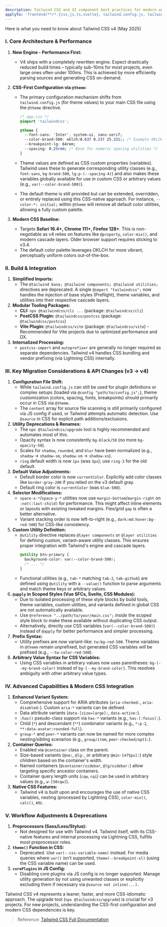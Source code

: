 ```yaml
---
description: Tailwind CSS and UI component best practices for modern web applications
applyTo: 'frontend/**/*.{css,js,ts,svelte}, tailwind.config.js, tailwind.config.ts'
---
```


Here is what you need to know about Tailwind CSS v4 (May 2025)

### I. Core Architecture & Performance

1.  **New Engine - Performance First:**
    - V4 ships with a completely rewritten engine. Expect drastically reduced build times – typically sub-10ms for most projects, even large ones often under 100ms. This is achieved by more efficiently parsing sources and generating CSS on-demand.
2.  **CSS-First Configuration via `@theme`:**
    - The primary configuration mechanism shifts from `tailwind.config.js` (for theme values) to your main CSS file using the `@theme` directive.

      ```css
      /* app.css */
      @import 'tailwindcss';

      @theme {
      	--font-sans: 'Inter', system-ui, sans-serif;
      	--color-brand-500: oklch(0.637 0.237 25.331); /* Example OKLCH color */
      	--breakpoint-lg: 64rem;
      	--spacing: 0.25rem; /* Base for numeric spacing utilities */
      }
      ```

    - Theme values are defined as CSS custom properties (variables). Tailwind uses these to generate corresponding utility classes (e.g., `font-sans`, `bg-brand-500`, `lg:p-(--spacing-4)`) and also makes these variables globally available for use in custom CSS or arbitrary values (e.g., `var(--color-brand-500)`).
    - The default theme is still provided but can be extended, overridden, or entirely replaced using this CSS-native approach. For instance, `--color-*: initial;` within `@theme` will remove all default color utilities, allowing a fully custom palette.

3.  **Modern CSS Baseline:**
    - Targets **Safari 16.4+, Chrome 111+, Firefox 128+**. This is non-negotiable as v4 relies on features like `@property`, `color-mix()`, and modern cascade layers. Older browser support requires sticking to v3.4.
    - The default color palette leverages OKLCH for more vibrant, perceptually uniform colors out-of-the-box.

### II. Build & Integration

1.  **Simplified Imports:**
    - The `@tailwind base; @tailwind components; @tailwind utilities;` directives are deprecated. A single `@import "tailwindcss";` now handles the injection of base styles (Preflight), theme variables, and utilities into their respective cascade layers.
2.  **Modular Tooling Packages:**
    - **CLI:** `npx @tailwindcss/cli ...` (package: `@tailwindcss/cli`)
    - **PostCSS Plugin:** `@tailwindcss/postcss` (package: `@tailwindcss/postcss`)
    - **Vite Plugin:** `@tailwindcss/vite` (package: `@tailwindcss/vite`) - Recommended for Vite projects due to optimized performance and DX.
3.  **Internalized Processing:**
    - `postcss-import` and `autoprefixer` are generally no longer required as separate dependencies. Tailwind v4 handles CSS bundling and vendor prefixing (via Lightning CSS) internally.

### III. Key Migration Considerations & API Changes (v3 -> v4)

1.  **Configuration File Shift:**
    - While `tailwind.config.js` can still be used for plugin definitions or complex setups (loaded via `@config "path/to/config.js";`), theme customization (colors, spacing, fonts, breakpoints) should primarily occur in CSS via `@theme`.
    - The `content` array for source file scanning is still primarily configured via JS config if used, or Tailwind attempts automatic detection. Use `@source` in CSS for explicit path additions/exclusions.
2.  **Utility Deprecations & Renames:**
    - The `npx @tailwindcss/upgrade` tool is highly recommended and automates most of this.
    - Opacity syntax is now consistently `bg-black/50` (no more `bg-opacity-50`).
    - Scales for `shadow`, `rounded`, and `blur` have been normalized (e.g., `shadow` -> `shadow-sm`, `shadow-sm` -> `shadow-xs`).
    - `ring` default width is now `1px` (was `3px`); use `ring-3` for the old default.
3.  **Default Value Adjustments:**
    - Default border color is now `currentColor`. Explicitly add color classes like `border-gray-200` if you relied on the v3 default gray.
    - Default ring color is `currentColor` (was `blue-500`).
4.  **Selector Modifications:**
    - `space-x-*`/`space-y-*` utilities now use `margin-bottom`/`margin-right` on `:not(:last-child)` for performance. This might affect inline elements or layouts with existing tweaked margins. Flex/grid `gap` is often a better alternative.
    - Variant stacking order is now left-to-right (e.g., `dark:md:hover:bg-red-500`) for CSS-like consistency.
5.  **Custom Utility Definition:**
    - `@utility` directive replaces `@layer components` or `@layer utilities` for defining custom, variant-aware utility classes. This ensures proper integration with Tailwind's engine and cascade layers.
      ```css
      @utility btn-primary {
      	background-color: var(--color-brand-500);
      	/* ... */
      }
      ```
    - Functional utilities (e.g., `tab-*` matching `tab-2`, `tab-github`) are defined using `@utility` with a `--value()` function to parse arguments and match theme keys or arbitrary values.
6.  **`@apply` in Scoped Styles (Vue SFCs, Svelte, CSS Modules):**
    - Due to isolated processing of these style blocks by build tools, theme variables, custom utilities, and variants defined in global CSS are not automatically available.
    - Use `@reference "../path/to/your/main.css";` _inside_ the scoped style block to make these available without duplicating CSS output.
    - Alternatively, directly use CSS variables (`var(--color-brand-500)`) instead of `@apply` for better performance and simpler processing.
7.  **Prefix Syntax:**
    - Utility prefixes are now variant-like: `tw:bg-red-500`. Theme variables in `@theme` remain unprefixed, but generated CSS variables _will_ be prefixed (e.g., `--tw-color-red-500`).
8.  **Arbitrary Value Syntax for CSS Variables:**
    - Using CSS variables in arbitrary values now uses parentheses: `bg-(--my-brand-color)` instead of `bg-[--my-brand-color]`. This resolves ambiguity with other arbitrary value types.

### IV. Advanced Capabilities & Modern CSS Integration

1.  **Enhanced Variant System:**
    - Comprehensive support for ARIA attributes (`aria-checked:`, `aria-disabled:`). Custom `aria-*` variants can be defined.
    - Data attribute variants (`data-[size=large]:`, `data-active:`).
    - `:has()` pseudo-class support via `has-*` variants (e.g., `has-[:focus]:`).
    - Child (`*`) and descendant (`**`) combinator variants (e.g., `*:p-2`, `**:data-avatar:rounded-full`).
    - `group-*` and `peer-*` variants can now be named for more complex nesting/sibling scenarios (e.g., `group/item`, `peer-checked/opt1:`).
2.  **Container Queries:**
    - Enabled via `@container` class on the parent.
    - Size-based variants (`@sm:`, `@lg:`, or arbitrary `@min-[475px]:`) style children based on the container's width.
    - Named containers (`@container/sidebar`, `@lg/sidebar:`) allow targeting specific ancestor containers.
    - Container query length units (`cqw`, `cqi`) can be used in arbitrary values (e.g., `w-[50cqw]`).
3.  **Native CSS Features:**
    - Tailwind v4 is built upon and encourages the use of native CSS variables, nesting (processed by Lightning CSS), `color-mix()`, `calc()`, etc.

### V. Workflow Adjustments & Deprecations

1.  **Preprocessors (Sass/Less/Stylus):**
    - Not designed for use with Tailwind v4. Tailwind itself, with its CSS-native features and internal processing via Lightning CSS, fulfills most preprocessor roles.
2.  **`theme()` Function in CSS:**
    - Deprecated. Use `var(--css-variable-name)` instead. For media queries where `var()` isn't supported, `theme(--breakpoint-xl)` (using the CSS variable name) can be used.
3.  **`corePlugins` in JS Config:**
    - Disabling core plugins via JS config is no longer supported. Manage utility generation by not using unwanted classes or explicitly excluding them if necessary via `@source not inline(...)`.

Tailwind CSS v4 represents a leaner, faster, and more CSS-idiomatic approach. The upgrade tool (`npx @tailwindcss/upgrade`) is crucial for v3 projects. For new projects, understanding the CSS-first configuration and modern CSS dependencies is key.

> Reference: [Tailwind CSS Full Documentation](../references/tailwindcss-llms.md)
